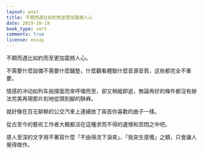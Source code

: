 ```yaml
---
layout: post
title: 不期而遇比如約而至更加震撼人心
date: 2019-10-19
book_type: vert
comments: true
license: essay
---
```


不期而遇比如約而至更加震撼人心。  

不需要什麼設備不需要什麼鋪墊，什麼觀看體驗什麼音源音質，这些都完全不重要。  

情感的冲动如列车般撲面而來呼嘯而至，卻又稍縱即逝，無論再好的條件都沒有辦法完美再現那片刻地從頭到腳的酥麻。  

就好像在百无聊赖的公交汽車上連續放了兩首你喜歡的曲子一樣。  

從古至今的藝術工作者大概都活在這種求而不得的遺憾和苦悶之中吧。  

感人至深的文字用不著寫什麼「不由得流下淚來」、「我突生感慨」之類，只會讓人覺得做作。